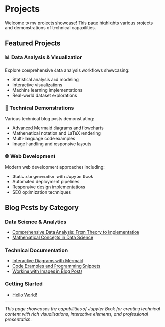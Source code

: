# Projects

Welcome to my projects showcase! This page highlights various projects and demonstrations of technical capabilities.

## Featured Projects

### 📊 Data Analysis & Visualization
Explore comprehensive data analysis workflows showcasing:
- Statistical analysis and modeling
- Interactive visualizations
- Machine learning implementations
- Real-world dataset explorations

### 🔧 Technical Demonstrations
Various technical blog posts demonstrating:
- Advanced Mermaid diagrams and flowcharts
- Mathematical notation and LaTeX rendering
- Multi-language code examples
- Image handling and responsive layouts

### 🌐 Web Development
Modern web development approaches including:
- Static site generation with Jupyter Book
- Automated deployment pipelines
- Responsive design implementations
- SEO optimization techniques

## Blog Posts by Category

### Data Science & Analytics
- [Comprehensive Data Analysis: From Theory to Implementation](book/comprehensive-data-analysis.md)
- [Mathematical Concepts in Data Science](book/mathematical-concepts.md)

### Technical Documentation
- [Interactive Diagrams with Mermaid](book/mermaid-diagrams.md)
- [Code Examples and Programming Snippets](book/code-examples.md)
- [Working with Images in Blog Posts](book/image-examples.md)

### Getting Started
- [Hello World!](book/hello-world.md)

---

*This page showcases the capabilities of Jupyter Book for creating technical content with rich visualizations, interactive elements, and professional presentation.*